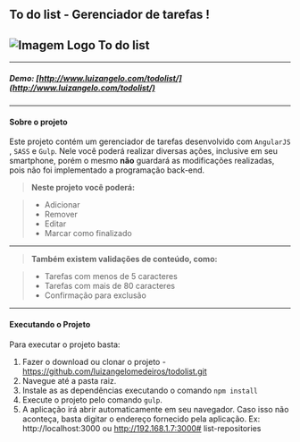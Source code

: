 
To do list - Gerenciador de tarefas !
-------------
![Imagem Logo To do list](http://www.luizangelo.com/todolist/logo.jpg)
-------------

----------
##### **Demo**: [http://www.luizangelo.com/todolist/](http://www.luizangelo.com/todolist/)

---------

####  **Sobre o projeto**

Este projeto contém um gerenciador de tarefas desenvolvido com `AngularJS` , `SASS` e `Gulp`. Nele você poderá realizar diversas ações, inclusive em seu smartphone, porém o mesmo **não** guardará as modificações realizadas, pois não foi implementado a programação back-end.

> **Neste projeto você poderá:**

> - Adicionar
> - Remover
> - Editar
> - Marcar como finalizado


----------

> **Também existem validações de conteúdo, como:**

> - Tarefas com menos de 5 caracteres
> - Tarefas com mais de 80 caracteres
> - Confirmação para exclusão

----------

####  **Executando o Projeto**

 Para executar o projeto basta:
 
1. Fazer o download ou clonar o projeto - https://github.com/luizangelomedeiros/todolist.git
2. Navegue até a pasta raiz.
3. Instale as as dependências executando o comando `npm install`
4. Execute o projeto pelo comando `gulp`. 
5. A aplicação irá abrir automaticamente em seu navegador. Caso isso não aconteça, basta digitar o endereço fornecido pela aplicação. Ex: http://localhost:3000 ou http://192.168.1.7:3000# list-repositories
